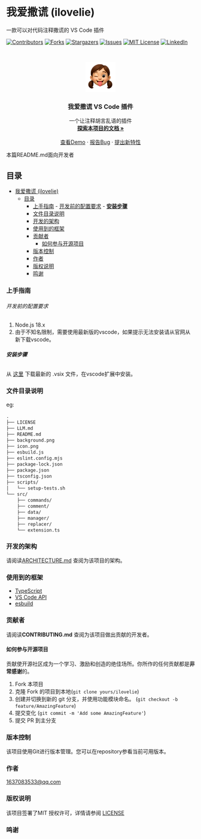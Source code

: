# 我爱撒谎 (ilovelie)

一款可以对代码注释撒谎的 VS Code 插件

<!-- PROJECT SHIELDS -->

[![Contributors][contributors-shield]][contributors-url]  [![Forks][forks-shield]][forks-url] [![Stargazers][stars-shield]][stars-url]  [![Issues][issues-shield]][issues-url]  [![MIT License][license-shield]][license-url] [![LinkedIn][linkedin-shield]][linkedin-url]

<!-- PROJECT LOGO -->
<br />

<p align="center">
  <a href="https://github.com/baicai99/ilovelie">
    <img src="icon.png" alt="Logo" width="80" height="80">
  </a>

  <h3 align="center">我爱撒谎 VS Code 插件</h3>
  <p align="center">
    一个让注释胡言乱语的插件
    <br />
    <a href="https://github.com/baicai99/ilovelie"><strong>探索本项目的文档 »</strong></a>
    <br />
    <br />
    <a href="https://github.com/baicai99/ilovelie">查看Demo</a>
    ·
    <a href="https://github.com/baicai99/ilovelie/issues">报告Bug</a>
    ·
    <a href="https://github.com/baicai99/ilovelie/issues">提出新特性</a>
  </p>

</p>

本篇README.md面向开发者

## 目录

- [我爱撒谎 (ilovelie)](#我爱撒谎-ilovelie)
  - [目录](#目录)
    - [上手指南](#上手指南)
          - [开发前的配置要求](#开发前的配置要求)
          - [**安装步骤**](#安装步骤)
    - [文件目录说明](#文件目录说明)
    - [开发的架构](#开发的架构)
    - [使用到的框架](#使用到的框架)
    - [贡献者](#贡献者)
      - [如何参与开源项目](#如何参与开源项目)
    - [版本控制](#版本控制)
    - [作者](#作者)
    - [版权说明](#版权说明)
    - [鸣谢](#鸣谢)

### 上手指南

###### 开发前的配置要求

1. Node.js 18.x
2. 由于不知名限制，需要使用最新版的vscode，如果提示无法安装请从官网从新下载vscode。

###### **安装步骤**

从 [这里](https://github.com/baicai99/ilovelie/releases/) 下载最新的 .vsix 文件，在vscode扩展中安装。

### 文件目录说明
eg:

```
.
├── LICENSE
├── LLM.md
├── README.md
├── background.png
├── icon.png
├── esbuild.js
├── eslint.config.mjs
├── package-lock.json
├── package.json
├── tsconfig.json
├── scripts/
│   └── setup-tests.sh
└── src/
    ├── commands/
    ├── comment/
    ├── data/
    ├── manager/
    ├── replacer/
    └── extension.ts
```

### 开发的架构

请阅读[ARCHITECTURE.md](https://github.com/baicai99/ilovelie/blob/master/ARCHITECTURE.md) 查阅为该项目的架构。

### 使用到的框架

- [TypeScript](https://www.typescriptlang.org)
- [VS Code API](https://code.visualstudio.com/api)
- [esbuild](https://esbuild.github.io)

### 贡献者

请阅读**CONTRIBUTING.md** 查阅为该项目做出贡献的开发者。

#### 如何参与开源项目

贡献使开源社区成为一个学习、激励和创造的绝佳场所。你所作的任何贡献都是**非常感谢**的。

1. Fork 本项目
2. 克隆 Fork 的项目到本地(`git clone yours/ilovelie`)
3. 创建并切换到新的 git 分支，并使用功能模块命名。 (`git checkout -b feature/AmazingFeature`)
4. 提交变化 (`git commit -m 'Add some AmazingFeature'`)
5. 提交 PR 到主分支

### 版本控制

该项目使用Git进行版本管理。您可以在repository参看当前可用版本。

### 作者

1637083533@qq.com

### 版权说明

该项目签署了MIT 授权许可，详情请参阅 [LICENSE](https://github.com/baicai99/ilovelie/blob/master/LICENSE)

### 鸣谢

<!-- links -->
[your-project-path]:baicai99/ilovelie
[contributors-shield]: https://img.shields.io/github/contributors/baicai99/ilovelie.svg?style=flat-square
[contributors-url]: https://github.com/baicai99/ilovelie/graphs/contributors
[forks-shield]: https://img.shields.io/github/forks/baicai99/ilovelie.svg?style=flat-square
[forks-url]: https://github.com/baicai99/ilovelie/network/members
[stars-shield]: https://img.shields.io/github/stars/baicai99/ilovelie.svg?style=flat-square
[stars-url]: https://github.com/baicai99/ilovelie/stargazers
[issues-shield]: https://img.shields.io/github/issues/baicai99/ilovelie.svg?style=flat-square
[issues-url]: https://github.com/baicai99/ilovelie/issues
[license-shield]: https://img.shields.io/github/license/baicai99/ilovelie.svg?style=flat-square
[license-url]: https://github.com/baicai99/ilovelie/blob/master/LICENSE
[linkedin-shield]: https://img.shields.io/badge/-LinkedIn-black.svg?style=flat-square&logo=linkedin&colorB=555
[linkedin-url]: https://linkedin.com/in/baicai99
